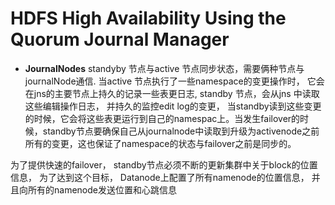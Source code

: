 # HDFS High Availability Using the Quorum Journal Manager

+ **JournalNodes** standyby 节点与active 节点同步状态，需要俩种节点与journalNode通信. 当active 节点执行了一些namespace的变更操作时， 它会在jns的主要节点上持久的记录一些表更日志, standby 节点，会从jns 中读取这些编辑操作日志， 并持久的监控edit log的变更， 当standby读到这些变更的时候，它会将这些表更运行到自己的namespac上。当发生failover的时候，standby节点要确保自己从journalnode中读取到升级为activenode之前所有的变更，这也保证了namespace的状态与failover之前是同步的。

为了提供快速的failover， standby节点必须不断的更新集群中关于block的位置信息， 为了达到这个目标， Datanode上配置了所有namenode的位置信息， 并且向所有的namenode发送位置和心跳信息




